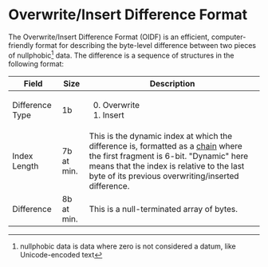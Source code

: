 # Overwrite/Insert Difference Format

The Overwrite/Insert Difference Format (OIDF) is an efficient, computer-friendly format for describing the byte-level difference between two pieces of nullphobic[^nullphobic] data. The difference is a sequence of structures in the following format:

Field          |Size      |Description
---------------|----------|-----------
Difference Type|1b        |<ol start="0"><li>Overwrite<li>Insert
Index Length   |7b at min.|This is the dynamic index at which the difference is, formatted as a [chain](https://github.com/ghoomy/universe/blob/main/computer%20science/chain.md) where the first fragment is 6-bit. "Dynamic" here means that the index is relative to the last byte of its previous overwriting/inserted difference.
Difference     |8b at min.|This is a null-terminated array of bytes.

[^nullphobic]: nullphobic data is data where zero is not considered a datum, like Unicode-encoded text
